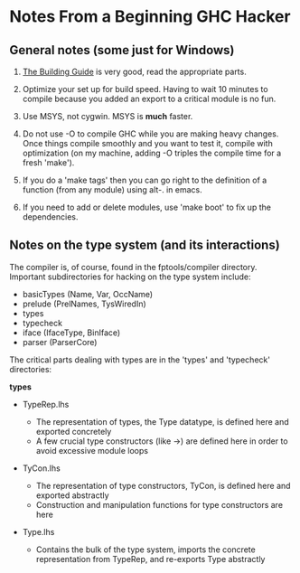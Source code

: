 # Notes From a Beginning GHC Hacker


## General notes (some just for Windows)


1. [The Building Guide](http://www.haskell.org/ghc/docs/latest/html/building/index.html) is very good, read the appropriate parts.
1. Optimize your set up for build speed.  Having to wait 10 minutes to compile because you added an export to a critical module is no fun.

  1. Use MSYS, not cygwin.  MSYS is **much** faster.
  1. Do not use -O to compile GHC while you are making heavy changes.  Once things compile smoothly and you want to test it, compile with optimization (on my machine, adding -O triples the compile time for a fresh 'make').
1. If you do a 'make tags' then you can go right to the definition of a function (from any module) using alt-. in emacs.
1. If you need to add or delete modules, use 'make boot' to fix up the dependencies.

## Notes on the type system (and its interactions)



The compiler is, of course, found in the fptools/compiler directory.  Important subdirectories for hacking on the type system include: 


- basicTypes (Name, Var, OccName)
- prelude (PrelNames, TysWiredIn)
- types
- typecheck
- iface (IfaceType, BinIface)
- parser (ParserCore)


The critical parts dealing with types are in the 'types' and 'typecheck' directories:



**types**


- TypeRep.lhs

  - The representation of types, the Type datatype, is defined here and exported concretely
  - A few crucial type constructors (like -\>) are defined here in order to avoid excessive module loops
- TyCon.lhs

  - The representation of type constructors, TyCon, is defined here and exported abstractly
  - Construction and manipulation functions for type constructors are here
- Type.lhs

  - Contains the bulk of the type system, imports the concrete representation from TypeRep, and re-exports Type abstractly
